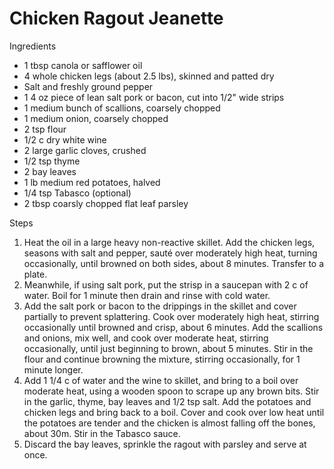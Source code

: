 # Chicken Ragout Jeanette

Ingredients

* 1 tbsp canola or safflower oil
* 4 whole chicken legs \(about 2.5 lbs\), skinned and patted dry
* Salt and freshly ground pepper
* 1 4 oz piece of lean salt pork or bacon, cut into 1/2" wide strips
* 1 medium bunch of scallions, coarsely chopped
* 1 medium onion, coarsely chopped
* 2 tsp flour
* 1/2 c dry white wine
* 2 large garlic cloves, crushed
* 1/2 tsp thyme
* 2 bay leaves
* 1 lb medium red potatoes, halved
* 1/4 tsp Tabasco \(optional\)
* 2 tbsp coarsly chopped flat leaf parsley

Steps

1. Heat the oil in a large heavy non-reactive skillet.  Add the chicken legs, seasons with salt and pepper, sauté over moderately high heat, turning occasionally, until browned on both sides, about 8 minutes.  Transfer to a plate.
2. Meanwhile, if using salt pork, put the strisp in a saucepan with 2 c of water. Boil for 1 minute then drain and rinse with cold water.
3. Add the salt pork or bacon to the drippings in the skillet and cover partially to prevent splattering. Cook over moderately high heat, stirring occasionally until browned and crisp, about 6 minutes.  Add the scallions and onions, mix well, and cook over moderate heat, stirring occasionally, until just beginning to brown, about 5 minutes. Stir in the flour and continue browning the mixture, stirring occasionally, for 1 minute longer.
4. Add 1 1/4 c of water and the wine to skillet, and bring to a boil over moderate heat, using a wooden spoon to scrape up any brown bits.  Stir in the garlic, thyme, bay leaves and 1/2 tsp salt.  Add the potatoes and chicken legs and bring back to a boil.  Cover and cook over low heat until the potatoes are tender and the chicken is almost falling off the bones, about 30m.  Stir in the Tabasco sauce.
5. Discard the bay leaves, sprinkle the ragout with parsley and serve at once.

